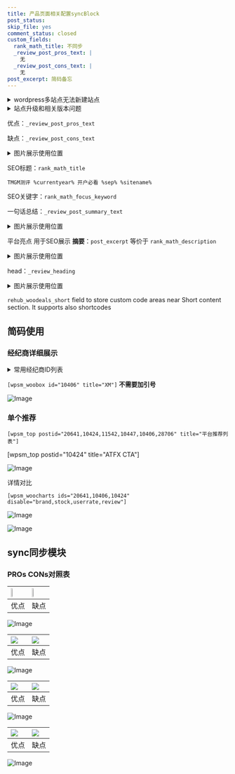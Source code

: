 ```yaml
---
title: 产品页面相关配置syncBlock
post_status: 
skip_file: yes
comment_status: closed
custom_fields:
  rank_math_title: 不同步
  _review_post_pros_text: |
    无
  _review_post_cons_text: |
    无
post_excerpt: 简码备忘
---
```

<details><summary>wordpress多站点无法新建站点</summary>

<li>和报错需要清理cookies一样的原因</li>
<li>wp-config.php里面<code>define( 'SUBDOMAIN_INSTALL', false );//子域名安装</code></li>
<li>新建子站点是用<code>define( 'SUBDOMAIN_INSTALL', true);//子域名安装</code> 完成以后，改成<code>false</code></li>
</details>

<details><summary>站点升级和相关版本问题</summary>

<p>wordpress：5.9.9
woocommerce：7.5.1
出现问题的地方：主题选项里面>><strong>Product layout >>compact style</strong></p>
<p>如何出现没有用过的字段 导致无法保存。先导出配置 然后进行修改，后面再次恢复即可。</p>
<p>出现部分字段无法显示时，需要返回默认布局后，对产品进行保存就好了。</p>
<p></p>
</details>

优点：`_review_post_pros_text`

缺点：`_review_post_cons_text`

<details><summary>图片展示使用位置</summary>

<img src="https://prod-files-secure.s3.us-west-2.amazonaws.com/39ed1227-6d7d-4570-be36-9ccd4a2c4241/f51d3d83-55d4-4bdf-9604-f37ec77ab556/Untitled.png?X-Amz-Algorithm=AWS4-HMAC-SHA256&X-Amz-Content-Sha256=UNSIGNED-PAYLOAD&X-Amz-Credential=ASIAZI2LB4665MB2744Z%2F20250815%2Fus-west-2%2Fs3%2Faws4_request&X-Amz-Date=20250815T225519Z&X-Amz-Expires=3600&X-Amz-Security-Token=IQoJb3JpZ2luX2VjEB0aCXVzLXdlc3QtMiJIMEYCIQCAA0mELaDd8j19cduVfOGgvbvIr7gXc1uWqkYahqfT%2FAIhAMVfX1VuJ03mDWfF8oOIgY6kWtn3rex5uHkTg6McrouBKv8DCGYQABoMNjM3NDIzMTgzODA1IgwABz7SeA47j4HhnkYq3APUtqDltIWzjJsRc74UiC9pL4hCAwCErDHlo2mjPG%2B8rT0v510a9eaSbFX6xe53KTQh4j3vdaIJkMN3IpABGg%2B3G6Atx6V69dKOlpNrm4YL1yXd2GRjXqr2jbN9zFdeqdiFboEP1Ztl%2BcAP1dKwUwDbxPDldn6d6FxInK1ARvA4YbVlM2V%2FsCC4IztuPNYE88T1Ijig82xmoSDz3ly6gDBc0UTS1kZBpv9Gzpt0UQm0c7aNg63wkNIzM9xzqYIjiroaEWzslL0py1LCSZJA4Nkz8R8siEopqEAftuhWhme%2FmnxQvDzO3dRiR5GDlE8Gn3C9ECQq%2FtfPifgtKZ4H6XesUr7IYWQEtxbjMFZ2ZrxWY6c49UCgbj6nptGfnnK%2B3O620%2FxQPlFs3e1u1nQri7TJgu0KgIetibNi%2BCB59yt8EnzAOdbfhSIyjJagHK50lWASiQcbDF5C%2BcntVijN5iHfmMvacz1689i8DH6JNL%2FafpALhFR8CVyC7Zh5xM3mE1LnuSL3wmL2%2Fb%2B5WQzy3i%2FYClRDHbVblJ6N2rPrA2jD5jCv8PNCCgiqe7xiaFaW5kx74zxtqTwvckAYczz8uLEpW8NZ5%2BvGOwxDatjV4qPaHKA5I1l7dFHcHOkgcTCSr%2F7EBjqkATg3aJaMg494EkmHcqNg5TBS%2FaffX%2BbHgFSvSpsVSkac6QYP1LCl4Y0MiFQBL78j0p%2BhEmP%2FVwW3dujro7%2BmQbc60HYNg0UNZ%2Fp8DhMrgj%2Bl98TDqtJQg8y3IIk5vq6aapXxF3%2BolczZMt5%2FBmK5um3e8qCfN9wsX3nwCLEb1J85yg45gqXjGi9AYiU6vvLzm%2FmZquqHfFIASVEJJ%2FMF3lJv6P4U&X-Amz-Signature=bcad0c10f2014a380a8776fed111bcd9efe67a73288b51e56635cfccc1ff1586&X-Amz-SignedHeaders=host&x-amz-checksum-mode=ENABLED&x-id=GetObject" alt="Image">
</details>

SEO标题：`rank_math_title`

`TMGM测评 %currentyear% 开户必看 %sep% %sitename%`

SEO关键字：`rank_math_focus_keyword`

一句话总结：`_review_post_summary_text`

<details><summary>图片展示使用位置</summary>

<img src="https://prod-files-secure.s3.us-west-2.amazonaws.com/39ed1227-6d7d-4570-be36-9ccd4a2c4241/4b96a922-296c-4f4e-8630-d1c870cbce01/Untitled.png?X-Amz-Algorithm=AWS4-HMAC-SHA256&X-Amz-Content-Sha256=UNSIGNED-PAYLOAD&X-Amz-Credential=ASIAZI2LB466R4YUP3RX%2F20250815%2Fus-west-2%2Fs3%2Faws4_request&X-Amz-Date=20250815T225520Z&X-Amz-Expires=3600&X-Amz-Security-Token=IQoJb3JpZ2luX2VjEB0aCXVzLXdlc3QtMiJHMEUCIGeCq0am%2BpP7dS2%2BgyFpfm%2BEmDwVw9SAII8D9Acrk0viAiEA%2F0fZEC5HYUfc4XEDmRNPMDS5%2Bo3dsLIdgp48HTnoVNAq%2FwMIZhAAGgw2Mzc0MjMxODM4MDUiDKCrl3Nj4uOEyZPhJyrcA16ryj%2BskQbm70RntlLfH4jaATuKWrBuynpndkSXQbCZultCvRBfvwcHXFWvtPqXeOSxrfT8jjJEqWyXPaORp%2BXYI2uXpHhLAMtzFUgZoPAzHt396OUj0NIEheX%2BmoAN8qzTLXcxP7thMtPHsc6cL1rtxTsKPbOFOrQXga3b37uO7uQBpVgy5oLUGklfkhjov4YOXht293kmHTXsOS1i6NkKHVKh7U0KIXojxi1joAr89HcgGrIHK5FzUvsvNmU03p2RtTGQnLIRUNWzuEmj9lXSSJxFI%2B3zkmLC0u0b3DTqkPFSg%2FQ%2Bzl9tUkurWIYOnKR3oSEWOyI3Rc%2FJ%2FoRWi5Qi2034VMu1QWmh%2FVBbDFDeXa6evxhdBprjIfNPg4tjgdGPKpf%2FITK9hlzCUS36gFSzBVdakLF3UQeVEVocGyjo7fpBfoGVMIFad%2BHHYl4rOv0KIJuU45%2FYDIKccW2nG3tVn9TdBXiLB1iRhQi09UMutmGVz1XiSTr8KfHz%2BGMTnA7drP7dP6F3nPxnPxfMkpDXNhTpFM1b8rsEXbKy0bMjn6ZAjqhQDbuuQNhx3yvUHbnTi0qgfBwUkIu6AoPLVl58KgL9w58wm18ZXT6%2BzbFL9yCAsB8A%2FbhO6%2F91MIev%2FsQGOqUBjaBP%2BShXjv24SNzzy%2Fwr3IOJrVwuEDuI96kpTlFTDvfOnARABcC19yhTYyluUy8BzUOdVwbwWObveaXXqWlYO%2FpuAzBrE7g%2F6zIE6qtnyw7WVDY9bRv7HuZgUhod15D1JUSWJqm%2Fpe4r0CgWW%2BDfmibhidpQkzwxNbiv77dM4EjO0h2bTRS0HksE83dnCMdD1Aml3WjrhBTJhk2bDmjdcA1Fnnv7&X-Amz-Signature=5c9b2e4855dfc8836743f06ede9dd24e569927b28512b6551ab67cec751be4c0&X-Amz-SignedHeaders=host&x-amz-checksum-mode=ENABLED&x-id=GetObject" alt="Image">
</details>

平台亮点 用于SEO展示 **摘要**：`post_excerpt`  等价于 `rank_math_description`

<details><summary>图片展示使用位置</summary>

<img src="https://prod-files-secure.s3.us-west-2.amazonaws.com/39ed1227-6d7d-4570-be36-9ccd4a2c4241/1ee11f63-b60a-4dfe-a7a7-d58ff23b5d88/Untitled.png?X-Amz-Algorithm=AWS4-HMAC-SHA256&X-Amz-Content-Sha256=UNSIGNED-PAYLOAD&X-Amz-Credential=ASIAZI2LB466WIESH7UL%2F20250815%2Fus-west-2%2Fs3%2Faws4_request&X-Amz-Date=20250815T225520Z&X-Amz-Expires=3600&X-Amz-Security-Token=IQoJb3JpZ2luX2VjEB0aCXVzLXdlc3QtMiJHMEUCIQC6JH9JI59Uq%2FlH2UcHfH4zrD8c5SbIvY20Lp5da6CRpwIgVoSFEDzZ4nXNnnodkkR6xhl5aZdrQ4afYCljzWiI3Swq%2FwMIZRAAGgw2Mzc0MjMxODM4MDUiDOk%2BkzFRP0SBNZc80SrcAzIbjg1vI%2FoWWcl36B%2FA0FNxO7Jvl4BwbtTKlCz9OOl41jNV2fon%2FWtOA6GoINJdSGc7Pma%2FvOpz8u1zz5JMx7MKJ60g3DyHkxJqlWH3PA0v5sluT0AqEOovmWvbDBEJ4Re5tDIfDKbEzbyGMeWA%2FKqJw7BmAMeLl7ebUCDva6setG%2Fw3zI93OduW0aZf8SfeENY3j3MLf%2BqGEg5y7A4Ismn1fWCmm4d6bIWOvEzmeEQtoQYxX9R2ha0uvNxeInsCOF2RdRMcBuPCtrWYOGrIDnszQHIUbXwzicqoaz0zF05zYyx8815yXMKeRIbxk2y1Vd4NJzo0E6GNi%2FL1IpnSkcwqGS1iHEkvNf0oMl0NyQDlXAIfXsUo8JYg6s1nYvkvIhZ5X1K2hOvKf5mZ6G5RR2oK8Rcjp6xZpZT6x%2FWU4e6nXxzUyFAg1RibNNYWUCGuVIx2MiOJwQ4tDBewjDrn%2BmbOQjok9ZB1dUy1xD%2BwnR80BSkIXZy6heOzecOfFXa4AmkIEUJ0d6L70MjcO8xTZEKtXH45JuEgTWG0K4zQSGOTWmYasV%2BCHD61Qh1IGiV7Fh15dMTlZN%2BC%2BDwkz1m5iZ%2FWvO%2BSupUSJxo7Gl8Cvn9jl%2FcI%2BSFy3OkMcXkMP6u%2FsQGOqUB5jkpTd5jL1XM%2FGRUNbg6Ypd64vfVd2gil%2FUPJHRM7lbCCQUiW7emScDUjNXzjlJqM4sS3k8LfAwLsLVxrakJj0B8biL5BB%2BwUUhyFvvVT8kj7nFYDB%2FeI3vUcQJ7mQzXVKEUHmHqh6R2yqPNqT%2Bt1%2FeNHABk3%2Fx4AKgxh21mOwVdIugvJhzLFzzRbAFLyG1coh1nxvejl4p%2F7sSQfAJMPmZ7M5NP&X-Amz-Signature=1887174a69fdfa5865b6013ac7417b7bbcabaae5b4c41c98c438b60366fdb0e3&X-Amz-SignedHeaders=host&x-amz-checksum-mode=ENABLED&x-id=GetObject" alt="Image">
<img src="https://prod-files-secure.s3.us-west-2.amazonaws.com/39ed1227-6d7d-4570-be36-9ccd4a2c4241/ad4118b5-78d8-4fbe-801e-3b29b5d99c01/Untitled.png?X-Amz-Algorithm=AWS4-HMAC-SHA256&X-Amz-Content-Sha256=UNSIGNED-PAYLOAD&X-Amz-Credential=ASIAZI2LB466WIESH7UL%2F20250815%2Fus-west-2%2Fs3%2Faws4_request&X-Amz-Date=20250815T225520Z&X-Amz-Expires=3600&X-Amz-Security-Token=IQoJb3JpZ2luX2VjEB0aCXVzLXdlc3QtMiJHMEUCIQC6JH9JI59Uq%2FlH2UcHfH4zrD8c5SbIvY20Lp5da6CRpwIgVoSFEDzZ4nXNnnodkkR6xhl5aZdrQ4afYCljzWiI3Swq%2FwMIZRAAGgw2Mzc0MjMxODM4MDUiDOk%2BkzFRP0SBNZc80SrcAzIbjg1vI%2FoWWcl36B%2FA0FNxO7Jvl4BwbtTKlCz9OOl41jNV2fon%2FWtOA6GoINJdSGc7Pma%2FvOpz8u1zz5JMx7MKJ60g3DyHkxJqlWH3PA0v5sluT0AqEOovmWvbDBEJ4Re5tDIfDKbEzbyGMeWA%2FKqJw7BmAMeLl7ebUCDva6setG%2Fw3zI93OduW0aZf8SfeENY3j3MLf%2BqGEg5y7A4Ismn1fWCmm4d6bIWOvEzmeEQtoQYxX9R2ha0uvNxeInsCOF2RdRMcBuPCtrWYOGrIDnszQHIUbXwzicqoaz0zF05zYyx8815yXMKeRIbxk2y1Vd4NJzo0E6GNi%2FL1IpnSkcwqGS1iHEkvNf0oMl0NyQDlXAIfXsUo8JYg6s1nYvkvIhZ5X1K2hOvKf5mZ6G5RR2oK8Rcjp6xZpZT6x%2FWU4e6nXxzUyFAg1RibNNYWUCGuVIx2MiOJwQ4tDBewjDrn%2BmbOQjok9ZB1dUy1xD%2BwnR80BSkIXZy6heOzecOfFXa4AmkIEUJ0d6L70MjcO8xTZEKtXH45JuEgTWG0K4zQSGOTWmYasV%2BCHD61Qh1IGiV7Fh15dMTlZN%2BC%2BDwkz1m5iZ%2FWvO%2BSupUSJxo7Gl8Cvn9jl%2FcI%2BSFy3OkMcXkMP6u%2FsQGOqUB5jkpTd5jL1XM%2FGRUNbg6Ypd64vfVd2gil%2FUPJHRM7lbCCQUiW7emScDUjNXzjlJqM4sS3k8LfAwLsLVxrakJj0B8biL5BB%2BwUUhyFvvVT8kj7nFYDB%2FeI3vUcQJ7mQzXVKEUHmHqh6R2yqPNqT%2Bt1%2FeNHABk3%2Fx4AKgxh21mOwVdIugvJhzLFzzRbAFLyG1coh1nxvejl4p%2F7sSQfAJMPmZ7M5NP&X-Amz-Signature=d8fd83b8e1952b48b439a17bd55d113d7f35d82c08eb6aefaa3c64330ada3099&X-Amz-SignedHeaders=host&x-amz-checksum-mode=ENABLED&x-id=GetObject" alt="Image">
<img src="https://prod-files-secure.s3.us-west-2.amazonaws.com/39ed1227-6d7d-4570-be36-9ccd4a2c4241/a38cf7c9-a79c-4b64-9e94-13589fe0758b/Untitled.png?X-Amz-Algorithm=AWS4-HMAC-SHA256&X-Amz-Content-Sha256=UNSIGNED-PAYLOAD&X-Amz-Credential=ASIAZI2LB466WIESH7UL%2F20250815%2Fus-west-2%2Fs3%2Faws4_request&X-Amz-Date=20250815T225520Z&X-Amz-Expires=3600&X-Amz-Security-Token=IQoJb3JpZ2luX2VjEB0aCXVzLXdlc3QtMiJHMEUCIQC6JH9JI59Uq%2FlH2UcHfH4zrD8c5SbIvY20Lp5da6CRpwIgVoSFEDzZ4nXNnnodkkR6xhl5aZdrQ4afYCljzWiI3Swq%2FwMIZRAAGgw2Mzc0MjMxODM4MDUiDOk%2BkzFRP0SBNZc80SrcAzIbjg1vI%2FoWWcl36B%2FA0FNxO7Jvl4BwbtTKlCz9OOl41jNV2fon%2FWtOA6GoINJdSGc7Pma%2FvOpz8u1zz5JMx7MKJ60g3DyHkxJqlWH3PA0v5sluT0AqEOovmWvbDBEJ4Re5tDIfDKbEzbyGMeWA%2FKqJw7BmAMeLl7ebUCDva6setG%2Fw3zI93OduW0aZf8SfeENY3j3MLf%2BqGEg5y7A4Ismn1fWCmm4d6bIWOvEzmeEQtoQYxX9R2ha0uvNxeInsCOF2RdRMcBuPCtrWYOGrIDnszQHIUbXwzicqoaz0zF05zYyx8815yXMKeRIbxk2y1Vd4NJzo0E6GNi%2FL1IpnSkcwqGS1iHEkvNf0oMl0NyQDlXAIfXsUo8JYg6s1nYvkvIhZ5X1K2hOvKf5mZ6G5RR2oK8Rcjp6xZpZT6x%2FWU4e6nXxzUyFAg1RibNNYWUCGuVIx2MiOJwQ4tDBewjDrn%2BmbOQjok9ZB1dUy1xD%2BwnR80BSkIXZy6heOzecOfFXa4AmkIEUJ0d6L70MjcO8xTZEKtXH45JuEgTWG0K4zQSGOTWmYasV%2BCHD61Qh1IGiV7Fh15dMTlZN%2BC%2BDwkz1m5iZ%2FWvO%2BSupUSJxo7Gl8Cvn9jl%2FcI%2BSFy3OkMcXkMP6u%2FsQGOqUB5jkpTd5jL1XM%2FGRUNbg6Ypd64vfVd2gil%2FUPJHRM7lbCCQUiW7emScDUjNXzjlJqM4sS3k8LfAwLsLVxrakJj0B8biL5BB%2BwUUhyFvvVT8kj7nFYDB%2FeI3vUcQJ7mQzXVKEUHmHqh6R2yqPNqT%2Bt1%2FeNHABk3%2Fx4AKgxh21mOwVdIugvJhzLFzzRbAFLyG1coh1nxvejl4p%2F7sSQfAJMPmZ7M5NP&X-Amz-Signature=a510254fa854434b8803039dac9230bdaf9c715d10ae23a6ce4418e518f31991&X-Amz-SignedHeaders=host&x-amz-checksum-mode=ENABLED&x-id=GetObject" alt="Image">
<img src="https://prod-files-secure.s3.us-west-2.amazonaws.com/39ed1227-6d7d-4570-be36-9ccd4a2c4241/7da6fc1e-d2ac-42ae-8c75-cb5749aa18f6/Untitled.png?X-Amz-Algorithm=AWS4-HMAC-SHA256&X-Amz-Content-Sha256=UNSIGNED-PAYLOAD&X-Amz-Credential=ASIAZI2LB466WIESH7UL%2F20250815%2Fus-west-2%2Fs3%2Faws4_request&X-Amz-Date=20250815T225520Z&X-Amz-Expires=3600&X-Amz-Security-Token=IQoJb3JpZ2luX2VjEB0aCXVzLXdlc3QtMiJHMEUCIQC6JH9JI59Uq%2FlH2UcHfH4zrD8c5SbIvY20Lp5da6CRpwIgVoSFEDzZ4nXNnnodkkR6xhl5aZdrQ4afYCljzWiI3Swq%2FwMIZRAAGgw2Mzc0MjMxODM4MDUiDOk%2BkzFRP0SBNZc80SrcAzIbjg1vI%2FoWWcl36B%2FA0FNxO7Jvl4BwbtTKlCz9OOl41jNV2fon%2FWtOA6GoINJdSGc7Pma%2FvOpz8u1zz5JMx7MKJ60g3DyHkxJqlWH3PA0v5sluT0AqEOovmWvbDBEJ4Re5tDIfDKbEzbyGMeWA%2FKqJw7BmAMeLl7ebUCDva6setG%2Fw3zI93OduW0aZf8SfeENY3j3MLf%2BqGEg5y7A4Ismn1fWCmm4d6bIWOvEzmeEQtoQYxX9R2ha0uvNxeInsCOF2RdRMcBuPCtrWYOGrIDnszQHIUbXwzicqoaz0zF05zYyx8815yXMKeRIbxk2y1Vd4NJzo0E6GNi%2FL1IpnSkcwqGS1iHEkvNf0oMl0NyQDlXAIfXsUo8JYg6s1nYvkvIhZ5X1K2hOvKf5mZ6G5RR2oK8Rcjp6xZpZT6x%2FWU4e6nXxzUyFAg1RibNNYWUCGuVIx2MiOJwQ4tDBewjDrn%2BmbOQjok9ZB1dUy1xD%2BwnR80BSkIXZy6heOzecOfFXa4AmkIEUJ0d6L70MjcO8xTZEKtXH45JuEgTWG0K4zQSGOTWmYasV%2BCHD61Qh1IGiV7Fh15dMTlZN%2BC%2BDwkz1m5iZ%2FWvO%2BSupUSJxo7Gl8Cvn9jl%2FcI%2BSFy3OkMcXkMP6u%2FsQGOqUB5jkpTd5jL1XM%2FGRUNbg6Ypd64vfVd2gil%2FUPJHRM7lbCCQUiW7emScDUjNXzjlJqM4sS3k8LfAwLsLVxrakJj0B8biL5BB%2BwUUhyFvvVT8kj7nFYDB%2FeI3vUcQJ7mQzXVKEUHmHqh6R2yqPNqT%2Bt1%2FeNHABk3%2Fx4AKgxh21mOwVdIugvJhzLFzzRbAFLyG1coh1nxvejl4p%2F7sSQfAJMPmZ7M5NP&X-Amz-Signature=9fad1df875f5342d31a584204af7e8d42272e58c43bacd54988d908beb244d4d&X-Amz-SignedHeaders=host&x-amz-checksum-mode=ENABLED&x-id=GetObject" alt="Image">
<img src="https://prod-files-secure.s3.us-west-2.amazonaws.com/39ed1227-6d7d-4570-be36-9ccd4a2c4241/7e97f40a-eaee-47f5-b2f9-475f96808fa7/Untitled.png?X-Amz-Algorithm=AWS4-HMAC-SHA256&X-Amz-Content-Sha256=UNSIGNED-PAYLOAD&X-Amz-Credential=ASIAZI2LB466WIESH7UL%2F20250815%2Fus-west-2%2Fs3%2Faws4_request&X-Amz-Date=20250815T225520Z&X-Amz-Expires=3600&X-Amz-Security-Token=IQoJb3JpZ2luX2VjEB0aCXVzLXdlc3QtMiJHMEUCIQC6JH9JI59Uq%2FlH2UcHfH4zrD8c5SbIvY20Lp5da6CRpwIgVoSFEDzZ4nXNnnodkkR6xhl5aZdrQ4afYCljzWiI3Swq%2FwMIZRAAGgw2Mzc0MjMxODM4MDUiDOk%2BkzFRP0SBNZc80SrcAzIbjg1vI%2FoWWcl36B%2FA0FNxO7Jvl4BwbtTKlCz9OOl41jNV2fon%2FWtOA6GoINJdSGc7Pma%2FvOpz8u1zz5JMx7MKJ60g3DyHkxJqlWH3PA0v5sluT0AqEOovmWvbDBEJ4Re5tDIfDKbEzbyGMeWA%2FKqJw7BmAMeLl7ebUCDva6setG%2Fw3zI93OduW0aZf8SfeENY3j3MLf%2BqGEg5y7A4Ismn1fWCmm4d6bIWOvEzmeEQtoQYxX9R2ha0uvNxeInsCOF2RdRMcBuPCtrWYOGrIDnszQHIUbXwzicqoaz0zF05zYyx8815yXMKeRIbxk2y1Vd4NJzo0E6GNi%2FL1IpnSkcwqGS1iHEkvNf0oMl0NyQDlXAIfXsUo8JYg6s1nYvkvIhZ5X1K2hOvKf5mZ6G5RR2oK8Rcjp6xZpZT6x%2FWU4e6nXxzUyFAg1RibNNYWUCGuVIx2MiOJwQ4tDBewjDrn%2BmbOQjok9ZB1dUy1xD%2BwnR80BSkIXZy6heOzecOfFXa4AmkIEUJ0d6L70MjcO8xTZEKtXH45JuEgTWG0K4zQSGOTWmYasV%2BCHD61Qh1IGiV7Fh15dMTlZN%2BC%2BDwkz1m5iZ%2FWvO%2BSupUSJxo7Gl8Cvn9jl%2FcI%2BSFy3OkMcXkMP6u%2FsQGOqUB5jkpTd5jL1XM%2FGRUNbg6Ypd64vfVd2gil%2FUPJHRM7lbCCQUiW7emScDUjNXzjlJqM4sS3k8LfAwLsLVxrakJj0B8biL5BB%2BwUUhyFvvVT8kj7nFYDB%2FeI3vUcQJ7mQzXVKEUHmHqh6R2yqPNqT%2Bt1%2FeNHABk3%2Fx4AKgxh21mOwVdIugvJhzLFzzRbAFLyG1coh1nxvejl4p%2F7sSQfAJMPmZ7M5NP&X-Amz-Signature=3ae91348536597daf7277b3b960aa9553babacec80d4396a3924485c117ce1a8&X-Amz-SignedHeaders=host&x-amz-checksum-mode=ENABLED&x-id=GetObject" alt="Image">
</details>

head：`_review_heading`

<details><summary>图片展示使用位置</summary>

<img src="https://prod-files-secure.s3.us-west-2.amazonaws.com/39ed1227-6d7d-4570-be36-9ccd4a2c4241/3a4650ad-9887-415c-889a-edd51fa54f27/Untitled.png?X-Amz-Algorithm=AWS4-HMAC-SHA256&X-Amz-Content-Sha256=UNSIGNED-PAYLOAD&X-Amz-Credential=ASIAZI2LB466UJYZO45O%2F20250815%2Fus-west-2%2Fs3%2Faws4_request&X-Amz-Date=20250815T225521Z&X-Amz-Expires=3600&X-Amz-Security-Token=IQoJb3JpZ2luX2VjEB0aCXVzLXdlc3QtMiJGMEQCIF03%2FIFXYu5U0%2B0elhf%2BSCaJhL6F1kQi4jrxx%2BK7kpzwAiA%2BnBiARofUW2k6itNKDnaqxyORmEGULgnQY62TS%2BYKKSr%2FAwhlEAAaDDYzNzQyMzE4MzgwNSIMpWkwtKuPwgPFJXsvKtwDug%2Fi%2Fqag4Ho6tjXE7SxqTxBnKcbmu5bDtaiq%2BsoEsLQZa7HplPjDm9osdN0U4QS%2BO6FqVOmtVkCW1HpshV3xFhnt1K%2BAJYJdpyUP8bwt%2FqT1i96yFKdZo%2BT0aGZcGwF%2F0bbYO6wi91LSloomrJh%2FoDwu3%2FrkfoPhzeFAv84mvp5yN6BBpwzg5RT%2BCTYybSGwdnZLqWx0iyLls%2F1CPZtdXpFevWRD2%2FkLxAQezTqfg0OuwxTkSo3vy%2BtpiLRQo9B%2Bjhtbf7VBDJ9c5HJhQ7a92dWCeZRSG2KIyKfL7LGlBFwEnqC8dBZ2SXe%2Fb%2Fy%2BAbslFLW3Aa5RSxW1hV0IPd45yqUdwrBu2oc%2BOlAP9FrwCLa8inMcmwINQx0K6IVWwvO12ORanAEwxLemGn%2B9tSb6vQFZIlGmzJypGIQLzEZvBXqFG5o2OXFNGqM3dapgeZaQSc6bqqNOJgBldyY12GHTTkOYLaB3ptpPRsd8HMJygvJ7bAyu%2FlS7kSkPa4i4KRGlJPk8bPNbIS4Q0KA%2F45%2BRwBTw64YcMTGblS%2F0Kxe2ul8fqrfjzBhHxdGOP4wi0nrjR0TMpuEcsSlYl4hAeqLtS9PATxC8ImQiZx9voP%2FTVcpAkpi97Psq2XVCK1Qw%2Fa%2F%2BxAY6pgHRyd2O%2FGVevKJ3BDA8gXl4RY4CO2laVA%2BRaQaSJ5H0c9kNODYcSbFkyd2BYCaCfOGTidIz%2BYcWuGcCOPo3L2KPq2%2BDElt6lQl8e0wlagskdsyu%2BHNM9VuuTIE143tonwPFluQSUI30YgEDG26qZT49uTScgON4HZ4iJgxazoBLGZO0rRUZJScTdJjWHfYJuLHA5bm%2Fd%2FJkDivRga23KzbXrmKaZmtd&X-Amz-Signature=a9d4a0106992f51a5f9a115f14da2b57e95e33e27898e392efa5c27b600cf24a&X-Amz-SignedHeaders=host&x-amz-checksum-mode=ENABLED&x-id=GetObject" alt="Image">
</details>

`rehub_woodeals_short`	field to store custom code areas near Short content section. It supports also shortcodes



## 简码使用

### 经纪商详细展示

<details><summary>常用经纪商ID列表</summary>

<pre><code class="php">嘉盛 ===> 20641  [wpsm_woobox id="20641" title="嘉盛"]
易信easymarkets ===> 11542  [wpsm_woobox id="11542" title="易信easymarkets"]
ATFX外汇 ===> 10424  [wpsm_woobox id="10424" title="ATFX"]
XM ===> 10406  [wpsm_woobox id="10406" title="XM"]
TMGM ===> 29622  [wpsm_woobox id="29622" title="TMGM"]
HYCM ===> 10447  [wpsm_woobox id="10447" title="HYCM"]
fpmarkets澳福外汇 ===> 20639  [wpsm_woobox id="20639" title="fpmarkets澳福外汇"]</code></pre>
</details>

`[wpsm_woobox id="10406" title="XM"]` **不需要加引号**

![Image](https://prod-files-secure.s3.us-west-2.amazonaws.com/39ed1227-6d7d-4570-be36-9ccd4a2c4241/4f898f9d-0fa7-4e43-acd3-ac6bc7be575a/Untitled.png?X-Amz-Algorithm=AWS4-HMAC-SHA256&X-Amz-Content-Sha256=UNSIGNED-PAYLOAD&X-Amz-Credential=ASIAZI2LB4665TUWGOQF%2F20250815%2Fus-west-2%2Fs3%2Faws4_request&X-Amz-Date=20250815T225518Z&X-Amz-Expires=3600&X-Amz-Security-Token=IQoJb3JpZ2luX2VjEB0aCXVzLXdlc3QtMiJHMEUCIQCMxjLOEAzFpAvqjPDb%2Ft4gcs%2FA3p291q15cTGAVckdGAIgKhZuSbSGzhVzZMBTBkRAfTaU6mPECl9%2BepxNxJK28tEq%2FwMIZhAAGgw2Mzc0MjMxODM4MDUiDKceMnQV4tkcXf2DmCrcA0RckoSWBZnwCEF0%2FA8La2iGb3D1d3x6YEg85xwlK6o9SX2ptbh9txEJ2l6yEhz3wbyeTFHT2If%2BsqKnIqyAYzlx%2F8Sg%2BP5mbnyis5anDcRJp6jR2nwSyLX4EVRwWgFXZdf104tO7g05Gh7fVBrbpe6LoWgDL2dEJcGBz7gZ6toJifJSNhs13en5r6%2B6f9RpVVRKLQ703gQwLmfhXb%2FQlxcWjpDoyquue3eBSwW3jABVGkofhuSUBed8WIkxq3S8CT4Pr5Mmof4vHoQMWLqHYjHyI8igAkgLmOn3i9aN5Uio%2BtdsUf0HeqvRDxvSLFbVsGlFuC00H5JXLhzT4R2%2FW%2FDLLyO8mVqmGpCrl%2B858f%2BwXoee78v%2FzS3x%2F0EW0x%2BCIgVZlvsxFxy8PPyW9vO%2B7T2m6zwl5yPiomDHRmfY6PsIFPI3tbejnBtKQtOUlMPWSSEpPUsGsyE6x26lmyKoFoDxLY9H2ZRGV9oUhTWpKPFVaGPj0eXKUEQapTcuTUY5Qw5gZ2D0w8ESkMttA9qBrD6Z8cbEtwBd7jjmW1kUcZl%2BMwn4rQOHHy%2F3ykn3m0anQ7pzXJIDNDqlaSexfYqrNf24A1H4jGB1Oc%2FRbmAhf5DjxTX7CKMV9E4tg0jyMNmu%2FsQGOqUBLri5vhd85bfZaA0Wv3dCiXp%2B6qNOdEm2CLZztmhIvIr6JtbDk9E4FA4xW5XRs1V8B4Q93XxrQQTfkPNI3xAOeniIIpr5tgiW5Vo19rfiOd5HgwO%2BNxOVGaisLWVFQXAmVO1vXvPSCAkns%2BbbcPmmUEPuZaZ58DEV37HV36cnSIb%2FELUvgIteQpcSPcUq6upveNUR3sDUtjxSLUljfppWM66ztbaa&X-Amz-Signature=b2c524a3c752f1076b4406f159f1ae7f3723dd6c2aa9016cda6085c83d9f3332&X-Amz-SignedHeaders=host&x-amz-checksum-mode=ENABLED&x-id=GetObject)

### 单个推荐
`[wpsm_top postid="20641,10424,11542,10447,10406,28706" title="平台推荐列表"]`

[wpsm_top postid="10424" title="ATFX CTA"]

![Image](https://prod-files-secure.s3.us-west-2.amazonaws.com/39ed1227-6d7d-4570-be36-9ccd4a2c4241/5ac620dc-51a8-48b6-b55d-91f47299193c/Untitled.png?X-Amz-Algorithm=AWS4-HMAC-SHA256&X-Amz-Content-Sha256=UNSIGNED-PAYLOAD&X-Amz-Credential=ASIAZI2LB4665TUWGOQF%2F20250815%2Fus-west-2%2Fs3%2Faws4_request&X-Amz-Date=20250815T225518Z&X-Amz-Expires=3600&X-Amz-Security-Token=IQoJb3JpZ2luX2VjEB0aCXVzLXdlc3QtMiJHMEUCIQCMxjLOEAzFpAvqjPDb%2Ft4gcs%2FA3p291q15cTGAVckdGAIgKhZuSbSGzhVzZMBTBkRAfTaU6mPECl9%2BepxNxJK28tEq%2FwMIZhAAGgw2Mzc0MjMxODM4MDUiDKceMnQV4tkcXf2DmCrcA0RckoSWBZnwCEF0%2FA8La2iGb3D1d3x6YEg85xwlK6o9SX2ptbh9txEJ2l6yEhz3wbyeTFHT2If%2BsqKnIqyAYzlx%2F8Sg%2BP5mbnyis5anDcRJp6jR2nwSyLX4EVRwWgFXZdf104tO7g05Gh7fVBrbpe6LoWgDL2dEJcGBz7gZ6toJifJSNhs13en5r6%2B6f9RpVVRKLQ703gQwLmfhXb%2FQlxcWjpDoyquue3eBSwW3jABVGkofhuSUBed8WIkxq3S8CT4Pr5Mmof4vHoQMWLqHYjHyI8igAkgLmOn3i9aN5Uio%2BtdsUf0HeqvRDxvSLFbVsGlFuC00H5JXLhzT4R2%2FW%2FDLLyO8mVqmGpCrl%2B858f%2BwXoee78v%2FzS3x%2F0EW0x%2BCIgVZlvsxFxy8PPyW9vO%2B7T2m6zwl5yPiomDHRmfY6PsIFPI3tbejnBtKQtOUlMPWSSEpPUsGsyE6x26lmyKoFoDxLY9H2ZRGV9oUhTWpKPFVaGPj0eXKUEQapTcuTUY5Qw5gZ2D0w8ESkMttA9qBrD6Z8cbEtwBd7jjmW1kUcZl%2BMwn4rQOHHy%2F3ykn3m0anQ7pzXJIDNDqlaSexfYqrNf24A1H4jGB1Oc%2FRbmAhf5DjxTX7CKMV9E4tg0jyMNmu%2FsQGOqUBLri5vhd85bfZaA0Wv3dCiXp%2B6qNOdEm2CLZztmhIvIr6JtbDk9E4FA4xW5XRs1V8B4Q93XxrQQTfkPNI3xAOeniIIpr5tgiW5Vo19rfiOd5HgwO%2BNxOVGaisLWVFQXAmVO1vXvPSCAkns%2BbbcPmmUEPuZaZ58DEV37HV36cnSIb%2FELUvgIteQpcSPcUq6upveNUR3sDUtjxSLUljfppWM66ztbaa&X-Amz-Signature=9095b64ae90bf3d265cb13f7e71f875db02d9447d974fc3847926b2b6d64ca30&X-Amz-SignedHeaders=host&x-amz-checksum-mode=ENABLED&x-id=GetObject)

详情对比

`[wpsm_woocharts ids="20641,10406,10424" disable="brand,stock,userrate,review"]`

![Image](https://prod-files-secure.s3.us-west-2.amazonaws.com/39ed1227-6d7d-4570-be36-9ccd4a2c4241/bf3ba45f-b9f3-4295-8aef-b4a495fd25f4/Untitled.png?X-Amz-Algorithm=AWS4-HMAC-SHA256&X-Amz-Content-Sha256=UNSIGNED-PAYLOAD&X-Amz-Credential=ASIAZI2LB4665TUWGOQF%2F20250815%2Fus-west-2%2Fs3%2Faws4_request&X-Amz-Date=20250815T225518Z&X-Amz-Expires=3600&X-Amz-Security-Token=IQoJb3JpZ2luX2VjEB0aCXVzLXdlc3QtMiJHMEUCIQCMxjLOEAzFpAvqjPDb%2Ft4gcs%2FA3p291q15cTGAVckdGAIgKhZuSbSGzhVzZMBTBkRAfTaU6mPECl9%2BepxNxJK28tEq%2FwMIZhAAGgw2Mzc0MjMxODM4MDUiDKceMnQV4tkcXf2DmCrcA0RckoSWBZnwCEF0%2FA8La2iGb3D1d3x6YEg85xwlK6o9SX2ptbh9txEJ2l6yEhz3wbyeTFHT2If%2BsqKnIqyAYzlx%2F8Sg%2BP5mbnyis5anDcRJp6jR2nwSyLX4EVRwWgFXZdf104tO7g05Gh7fVBrbpe6LoWgDL2dEJcGBz7gZ6toJifJSNhs13en5r6%2B6f9RpVVRKLQ703gQwLmfhXb%2FQlxcWjpDoyquue3eBSwW3jABVGkofhuSUBed8WIkxq3S8CT4Pr5Mmof4vHoQMWLqHYjHyI8igAkgLmOn3i9aN5Uio%2BtdsUf0HeqvRDxvSLFbVsGlFuC00H5JXLhzT4R2%2FW%2FDLLyO8mVqmGpCrl%2B858f%2BwXoee78v%2FzS3x%2F0EW0x%2BCIgVZlvsxFxy8PPyW9vO%2B7T2m6zwl5yPiomDHRmfY6PsIFPI3tbejnBtKQtOUlMPWSSEpPUsGsyE6x26lmyKoFoDxLY9H2ZRGV9oUhTWpKPFVaGPj0eXKUEQapTcuTUY5Qw5gZ2D0w8ESkMttA9qBrD6Z8cbEtwBd7jjmW1kUcZl%2BMwn4rQOHHy%2F3ykn3m0anQ7pzXJIDNDqlaSexfYqrNf24A1H4jGB1Oc%2FRbmAhf5DjxTX7CKMV9E4tg0jyMNmu%2FsQGOqUBLri5vhd85bfZaA0Wv3dCiXp%2B6qNOdEm2CLZztmhIvIr6JtbDk9E4FA4xW5XRs1V8B4Q93XxrQQTfkPNI3xAOeniIIpr5tgiW5Vo19rfiOd5HgwO%2BNxOVGaisLWVFQXAmVO1vXvPSCAkns%2BbbcPmmUEPuZaZ58DEV37HV36cnSIb%2FELUvgIteQpcSPcUq6upveNUR3sDUtjxSLUljfppWM66ztbaa&X-Amz-Signature=a7b871cbbeee226c150d7087f2e04c5bb5d6720ebb50fa3c80fae6fcfec9b4cd&X-Amz-SignedHeaders=host&x-amz-checksum-mode=ENABLED&x-id=GetObject)

![Image](https://prod-files-secure.s3.us-west-2.amazonaws.com/39ed1227-6d7d-4570-be36-9ccd4a2c4241/30bc56ef-f383-4b48-9768-2ebc9e436ec0/Untitled.png?X-Amz-Algorithm=AWS4-HMAC-SHA256&X-Amz-Content-Sha256=UNSIGNED-PAYLOAD&X-Amz-Credential=ASIAZI2LB4665TUWGOQF%2F20250815%2Fus-west-2%2Fs3%2Faws4_request&X-Amz-Date=20250815T225518Z&X-Amz-Expires=3600&X-Amz-Security-Token=IQoJb3JpZ2luX2VjEB0aCXVzLXdlc3QtMiJHMEUCIQCMxjLOEAzFpAvqjPDb%2Ft4gcs%2FA3p291q15cTGAVckdGAIgKhZuSbSGzhVzZMBTBkRAfTaU6mPECl9%2BepxNxJK28tEq%2FwMIZhAAGgw2Mzc0MjMxODM4MDUiDKceMnQV4tkcXf2DmCrcA0RckoSWBZnwCEF0%2FA8La2iGb3D1d3x6YEg85xwlK6o9SX2ptbh9txEJ2l6yEhz3wbyeTFHT2If%2BsqKnIqyAYzlx%2F8Sg%2BP5mbnyis5anDcRJp6jR2nwSyLX4EVRwWgFXZdf104tO7g05Gh7fVBrbpe6LoWgDL2dEJcGBz7gZ6toJifJSNhs13en5r6%2B6f9RpVVRKLQ703gQwLmfhXb%2FQlxcWjpDoyquue3eBSwW3jABVGkofhuSUBed8WIkxq3S8CT4Pr5Mmof4vHoQMWLqHYjHyI8igAkgLmOn3i9aN5Uio%2BtdsUf0HeqvRDxvSLFbVsGlFuC00H5JXLhzT4R2%2FW%2FDLLyO8mVqmGpCrl%2B858f%2BwXoee78v%2FzS3x%2F0EW0x%2BCIgVZlvsxFxy8PPyW9vO%2B7T2m6zwl5yPiomDHRmfY6PsIFPI3tbejnBtKQtOUlMPWSSEpPUsGsyE6x26lmyKoFoDxLY9H2ZRGV9oUhTWpKPFVaGPj0eXKUEQapTcuTUY5Qw5gZ2D0w8ESkMttA9qBrD6Z8cbEtwBd7jjmW1kUcZl%2BMwn4rQOHHy%2F3ykn3m0anQ7pzXJIDNDqlaSexfYqrNf24A1H4jGB1Oc%2FRbmAhf5DjxTX7CKMV9E4tg0jyMNmu%2FsQGOqUBLri5vhd85bfZaA0Wv3dCiXp%2B6qNOdEm2CLZztmhIvIr6JtbDk9E4FA4xW5XRs1V8B4Q93XxrQQTfkPNI3xAOeniIIpr5tgiW5Vo19rfiOd5HgwO%2BNxOVGaisLWVFQXAmVO1vXvPSCAkns%2BbbcPmmUEPuZaZ58DEV37HV36cnSIb%2FELUvgIteQpcSPcUq6upveNUR3sDUtjxSLUljfppWM66ztbaa&X-Amz-Signature=3fd1804ef4d97343a952b54ff50313adf79c4917d637a739d3bdbaa3ee992bf6&X-Amz-SignedHeaders=host&x-amz-checksum-mode=ENABLED&x-id=GetObject)

## sync同步模块

### PROs CONs对照表

| <img src="https://cdn.ifttt.fun/gh/jarlin8/OSS@main/icons/customize/pros.svg" height="auto" width="37.3%"> | <img src="https://cdn.ifttt.fun/gh/jarlin8/OSS@main/icons/customize/cons.svg" height="auto" width="28.8%"> |
| :--- | :--- |
| 优点 | 缺点 |

![Image](https://prod-files-secure.s3.us-west-2.amazonaws.com/39ed1227-6d7d-4570-be36-9ccd4a2c4241/8742b755-dfb5-4004-9a5f-d6e561664bd8/Untitled.png?X-Amz-Algorithm=AWS4-HMAC-SHA256&X-Amz-Content-Sha256=UNSIGNED-PAYLOAD&X-Amz-Credential=ASIAZI2LB4665TUWGOQF%2F20250815%2Fus-west-2%2Fs3%2Faws4_request&X-Amz-Date=20250815T225518Z&X-Amz-Expires=3600&X-Amz-Security-Token=IQoJb3JpZ2luX2VjEB0aCXVzLXdlc3QtMiJHMEUCIQCMxjLOEAzFpAvqjPDb%2Ft4gcs%2FA3p291q15cTGAVckdGAIgKhZuSbSGzhVzZMBTBkRAfTaU6mPECl9%2BepxNxJK28tEq%2FwMIZhAAGgw2Mzc0MjMxODM4MDUiDKceMnQV4tkcXf2DmCrcA0RckoSWBZnwCEF0%2FA8La2iGb3D1d3x6YEg85xwlK6o9SX2ptbh9txEJ2l6yEhz3wbyeTFHT2If%2BsqKnIqyAYzlx%2F8Sg%2BP5mbnyis5anDcRJp6jR2nwSyLX4EVRwWgFXZdf104tO7g05Gh7fVBrbpe6LoWgDL2dEJcGBz7gZ6toJifJSNhs13en5r6%2B6f9RpVVRKLQ703gQwLmfhXb%2FQlxcWjpDoyquue3eBSwW3jABVGkofhuSUBed8WIkxq3S8CT4Pr5Mmof4vHoQMWLqHYjHyI8igAkgLmOn3i9aN5Uio%2BtdsUf0HeqvRDxvSLFbVsGlFuC00H5JXLhzT4R2%2FW%2FDLLyO8mVqmGpCrl%2B858f%2BwXoee78v%2FzS3x%2F0EW0x%2BCIgVZlvsxFxy8PPyW9vO%2B7T2m6zwl5yPiomDHRmfY6PsIFPI3tbejnBtKQtOUlMPWSSEpPUsGsyE6x26lmyKoFoDxLY9H2ZRGV9oUhTWpKPFVaGPj0eXKUEQapTcuTUY5Qw5gZ2D0w8ESkMttA9qBrD6Z8cbEtwBd7jjmW1kUcZl%2BMwn4rQOHHy%2F3ykn3m0anQ7pzXJIDNDqlaSexfYqrNf24A1H4jGB1Oc%2FRbmAhf5DjxTX7CKMV9E4tg0jyMNmu%2FsQGOqUBLri5vhd85bfZaA0Wv3dCiXp%2B6qNOdEm2CLZztmhIvIr6JtbDk9E4FA4xW5XRs1V8B4Q93XxrQQTfkPNI3xAOeniIIpr5tgiW5Vo19rfiOd5HgwO%2BNxOVGaisLWVFQXAmVO1vXvPSCAkns%2BbbcPmmUEPuZaZ58DEV37HV36cnSIb%2FELUvgIteQpcSPcUq6upveNUR3sDUtjxSLUljfppWM66ztbaa&X-Amz-Signature=b15e8f3fb6db5e7e61eeb73b010abf49e48aa80a73c36df7bf8106a3967b7e4b&X-Amz-SignedHeaders=host&x-amz-checksum-mode=ENABLED&x-id=GetObject)

| <img src="https://cdn.ifttt.fun/gh/jarlin8/OSS@main/icons/customize/pros1.svg" height="auto"> | <img src="https://cdn.ifttt.fun/gh/jarlin8/OSS@main/icons/customize/cons1.svg" height="auto"> |
| :--- | :--- |
| 优点 | 缺点 |

![Image](https://prod-files-secure.s3.us-west-2.amazonaws.com/39ed1227-6d7d-4570-be36-9ccd4a2c4241/806358f8-c9c4-4e17-bb35-c6c76a5397a5/Untitled.png?X-Amz-Algorithm=AWS4-HMAC-SHA256&X-Amz-Content-Sha256=UNSIGNED-PAYLOAD&X-Amz-Credential=ASIAZI2LB4665TUWGOQF%2F20250815%2Fus-west-2%2Fs3%2Faws4_request&X-Amz-Date=20250815T225518Z&X-Amz-Expires=3600&X-Amz-Security-Token=IQoJb3JpZ2luX2VjEB0aCXVzLXdlc3QtMiJHMEUCIQCMxjLOEAzFpAvqjPDb%2Ft4gcs%2FA3p291q15cTGAVckdGAIgKhZuSbSGzhVzZMBTBkRAfTaU6mPECl9%2BepxNxJK28tEq%2FwMIZhAAGgw2Mzc0MjMxODM4MDUiDKceMnQV4tkcXf2DmCrcA0RckoSWBZnwCEF0%2FA8La2iGb3D1d3x6YEg85xwlK6o9SX2ptbh9txEJ2l6yEhz3wbyeTFHT2If%2BsqKnIqyAYzlx%2F8Sg%2BP5mbnyis5anDcRJp6jR2nwSyLX4EVRwWgFXZdf104tO7g05Gh7fVBrbpe6LoWgDL2dEJcGBz7gZ6toJifJSNhs13en5r6%2B6f9RpVVRKLQ703gQwLmfhXb%2FQlxcWjpDoyquue3eBSwW3jABVGkofhuSUBed8WIkxq3S8CT4Pr5Mmof4vHoQMWLqHYjHyI8igAkgLmOn3i9aN5Uio%2BtdsUf0HeqvRDxvSLFbVsGlFuC00H5JXLhzT4R2%2FW%2FDLLyO8mVqmGpCrl%2B858f%2BwXoee78v%2FzS3x%2F0EW0x%2BCIgVZlvsxFxy8PPyW9vO%2B7T2m6zwl5yPiomDHRmfY6PsIFPI3tbejnBtKQtOUlMPWSSEpPUsGsyE6x26lmyKoFoDxLY9H2ZRGV9oUhTWpKPFVaGPj0eXKUEQapTcuTUY5Qw5gZ2D0w8ESkMttA9qBrD6Z8cbEtwBd7jjmW1kUcZl%2BMwn4rQOHHy%2F3ykn3m0anQ7pzXJIDNDqlaSexfYqrNf24A1H4jGB1Oc%2FRbmAhf5DjxTX7CKMV9E4tg0jyMNmu%2FsQGOqUBLri5vhd85bfZaA0Wv3dCiXp%2B6qNOdEm2CLZztmhIvIr6JtbDk9E4FA4xW5XRs1V8B4Q93XxrQQTfkPNI3xAOeniIIpr5tgiW5Vo19rfiOd5HgwO%2BNxOVGaisLWVFQXAmVO1vXvPSCAkns%2BbbcPmmUEPuZaZ58DEV37HV36cnSIb%2FELUvgIteQpcSPcUq6upveNUR3sDUtjxSLUljfppWM66ztbaa&X-Amz-Signature=f1cc7ece3fd4adcd4ab071320c854a215b2a6f894807120270903cd5eb42f083&X-Amz-SignedHeaders=host&x-amz-checksum-mode=ENABLED&x-id=GetObject)

| <img src="https://cdn.ifttt.fun/gh/jarlin8/OSS@main/icons/customize/pros2.svg" height="auto"> | <img src="https://cdn.ifttt.fun/gh/jarlin8/OSS@main/icons/customize/cons2.svg" height="auto"> |
| :--- | :--- |
| 优点 | 缺点 |

![Image](https://prod-files-secure.s3.us-west-2.amazonaws.com/39ed1227-6d7d-4570-be36-9ccd4a2c4241/a9245ec9-70dd-4005-b534-0d54315fc5f3/Untitled.png?X-Amz-Algorithm=AWS4-HMAC-SHA256&X-Amz-Content-Sha256=UNSIGNED-PAYLOAD&X-Amz-Credential=ASIAZI2LB4665TUWGOQF%2F20250815%2Fus-west-2%2Fs3%2Faws4_request&X-Amz-Date=20250815T225518Z&X-Amz-Expires=3600&X-Amz-Security-Token=IQoJb3JpZ2luX2VjEB0aCXVzLXdlc3QtMiJHMEUCIQCMxjLOEAzFpAvqjPDb%2Ft4gcs%2FA3p291q15cTGAVckdGAIgKhZuSbSGzhVzZMBTBkRAfTaU6mPECl9%2BepxNxJK28tEq%2FwMIZhAAGgw2Mzc0MjMxODM4MDUiDKceMnQV4tkcXf2DmCrcA0RckoSWBZnwCEF0%2FA8La2iGb3D1d3x6YEg85xwlK6o9SX2ptbh9txEJ2l6yEhz3wbyeTFHT2If%2BsqKnIqyAYzlx%2F8Sg%2BP5mbnyis5anDcRJp6jR2nwSyLX4EVRwWgFXZdf104tO7g05Gh7fVBrbpe6LoWgDL2dEJcGBz7gZ6toJifJSNhs13en5r6%2B6f9RpVVRKLQ703gQwLmfhXb%2FQlxcWjpDoyquue3eBSwW3jABVGkofhuSUBed8WIkxq3S8CT4Pr5Mmof4vHoQMWLqHYjHyI8igAkgLmOn3i9aN5Uio%2BtdsUf0HeqvRDxvSLFbVsGlFuC00H5JXLhzT4R2%2FW%2FDLLyO8mVqmGpCrl%2B858f%2BwXoee78v%2FzS3x%2F0EW0x%2BCIgVZlvsxFxy8PPyW9vO%2B7T2m6zwl5yPiomDHRmfY6PsIFPI3tbejnBtKQtOUlMPWSSEpPUsGsyE6x26lmyKoFoDxLY9H2ZRGV9oUhTWpKPFVaGPj0eXKUEQapTcuTUY5Qw5gZ2D0w8ESkMttA9qBrD6Z8cbEtwBd7jjmW1kUcZl%2BMwn4rQOHHy%2F3ykn3m0anQ7pzXJIDNDqlaSexfYqrNf24A1H4jGB1Oc%2FRbmAhf5DjxTX7CKMV9E4tg0jyMNmu%2FsQGOqUBLri5vhd85bfZaA0Wv3dCiXp%2B6qNOdEm2CLZztmhIvIr6JtbDk9E4FA4xW5XRs1V8B4Q93XxrQQTfkPNI3xAOeniIIpr5tgiW5Vo19rfiOd5HgwO%2BNxOVGaisLWVFQXAmVO1vXvPSCAkns%2BbbcPmmUEPuZaZ58DEV37HV36cnSIb%2FELUvgIteQpcSPcUq6upveNUR3sDUtjxSLUljfppWM66ztbaa&X-Amz-Signature=9226ae86a2af3e12b97d8de130a292b23ea4e317fb4dee05b066dbc11b04b8e4&X-Amz-SignedHeaders=host&x-amz-checksum-mode=ENABLED&x-id=GetObject)

| <img src="https://cdn.ifttt.fun/gh/jarlin8/OSS@main/icons/customize/pros3.svg" height="auto"> | <img src="https://cdn.ifttt.fun/gh/jarlin8/OSS@main/icons/customize/cons3.svg" height="auto"> |
| :--- | :--- |
| 优点 | 缺点 |

![Image](https://prod-files-secure.s3.us-west-2.amazonaws.com/39ed1227-6d7d-4570-be36-9ccd4a2c4241/e1e580a2-2e5c-4780-9ff4-19c318fc2284/Untitled.png?X-Amz-Algorithm=AWS4-HMAC-SHA256&X-Amz-Content-Sha256=UNSIGNED-PAYLOAD&X-Amz-Credential=ASIAZI2LB4665TUWGOQF%2F20250815%2Fus-west-2%2Fs3%2Faws4_request&X-Amz-Date=20250815T225518Z&X-Amz-Expires=3600&X-Amz-Security-Token=IQoJb3JpZ2luX2VjEB0aCXVzLXdlc3QtMiJHMEUCIQCMxjLOEAzFpAvqjPDb%2Ft4gcs%2FA3p291q15cTGAVckdGAIgKhZuSbSGzhVzZMBTBkRAfTaU6mPECl9%2BepxNxJK28tEq%2FwMIZhAAGgw2Mzc0MjMxODM4MDUiDKceMnQV4tkcXf2DmCrcA0RckoSWBZnwCEF0%2FA8La2iGb3D1d3x6YEg85xwlK6o9SX2ptbh9txEJ2l6yEhz3wbyeTFHT2If%2BsqKnIqyAYzlx%2F8Sg%2BP5mbnyis5anDcRJp6jR2nwSyLX4EVRwWgFXZdf104tO7g05Gh7fVBrbpe6LoWgDL2dEJcGBz7gZ6toJifJSNhs13en5r6%2B6f9RpVVRKLQ703gQwLmfhXb%2FQlxcWjpDoyquue3eBSwW3jABVGkofhuSUBed8WIkxq3S8CT4Pr5Mmof4vHoQMWLqHYjHyI8igAkgLmOn3i9aN5Uio%2BtdsUf0HeqvRDxvSLFbVsGlFuC00H5JXLhzT4R2%2FW%2FDLLyO8mVqmGpCrl%2B858f%2BwXoee78v%2FzS3x%2F0EW0x%2BCIgVZlvsxFxy8PPyW9vO%2B7T2m6zwl5yPiomDHRmfY6PsIFPI3tbejnBtKQtOUlMPWSSEpPUsGsyE6x26lmyKoFoDxLY9H2ZRGV9oUhTWpKPFVaGPj0eXKUEQapTcuTUY5Qw5gZ2D0w8ESkMttA9qBrD6Z8cbEtwBd7jjmW1kUcZl%2BMwn4rQOHHy%2F3ykn3m0anQ7pzXJIDNDqlaSexfYqrNf24A1H4jGB1Oc%2FRbmAhf5DjxTX7CKMV9E4tg0jyMNmu%2FsQGOqUBLri5vhd85bfZaA0Wv3dCiXp%2B6qNOdEm2CLZztmhIvIr6JtbDk9E4FA4xW5XRs1V8B4Q93XxrQQTfkPNI3xAOeniIIpr5tgiW5Vo19rfiOd5HgwO%2BNxOVGaisLWVFQXAmVO1vXvPSCAkns%2BbbcPmmUEPuZaZ58DEV37HV36cnSIb%2FELUvgIteQpcSPcUq6upveNUR3sDUtjxSLUljfppWM66ztbaa&X-Amz-Signature=b59b48e0094726e610011dfe574a524aac2ba744070d1b6a55f25fc99fe9665c&X-Amz-SignedHeaders=host&x-amz-checksum-mode=ENABLED&x-id=GetObject)